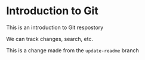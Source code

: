 # Introduction to Git

This is an introduction to Git respostory

We can track changes, search, etc.

This is a change made from the `update-readme` branch
